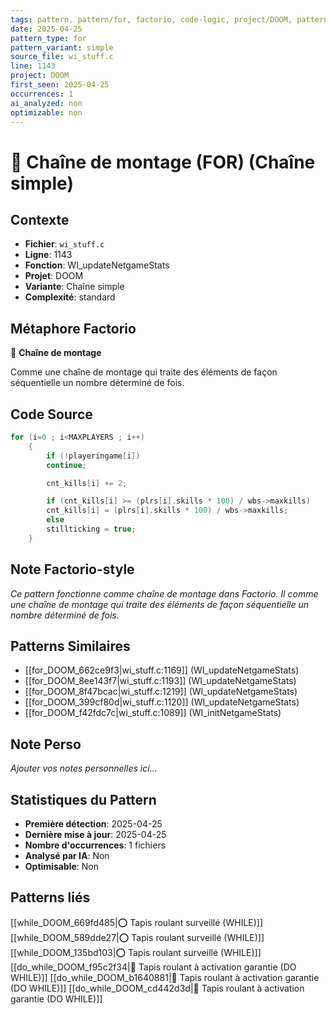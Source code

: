 ```yaml
---
tags: pattern, pattern/for, factorio, code-logic, project/DOOM, pattern/variant/simple
date: 2025-04-25
pattern_type: for
pattern_variant: simple
source_file: wi_stuff.c
line: 1143
project: DOOM
first_seen: 2025-04-25
occurrences: 1
ai_analyzed: non
optimizable: non
---
```


# 🔄 Chaîne de montage (FOR) (Chaîne simple)

## Contexte
- **Fichier**: `wi_stuff.c`
- **Ligne**: 1143
- **Fonction**: WI_updateNetgameStats
- **Projet**: DOOM
- **Variante**: Chaîne simple
- **Complexité**: standard

## Métaphore Factorio
🔄 **Chaîne de montage**

Comme une chaîne de montage qui traite des éléments de façon séquentielle un nombre déterminé de fois.

## Code Source
```c
for (i=0 ; i<MAXPLAYERS ; i++)
	{
	    if (!playeringame[i])
		continue;

	    cnt_kills[i] += 2;

	    if (cnt_kills[i] >= (plrs[i].skills * 100) / wbs->maxkills)
		cnt_kills[i] = (plrs[i].skills * 100) / wbs->maxkills;
	    else
		stillticking = true;
	}
```

## Note Factorio-style
*Ce pattern fonctionne comme chaîne de montage dans Factorio. Il comme une chaîne de montage qui traite des éléments de façon séquentielle un nombre déterminé de fois.*

## Patterns Similaires
- [[for_DOOM_662ce9f3|wi_stuff.c:1169]] (WI_updateNetgameStats)
- [[for_DOOM_8ee143f7|wi_stuff.c:1193]] (WI_updateNetgameStats)
- [[for_DOOM_8f47bcac|wi_stuff.c:1219]] (WI_updateNetgameStats)
- [[for_DOOM_399cf80d|wi_stuff.c:1120]] (WI_updateNetgameStats)
- [[for_DOOM_f42fdc7c|wi_stuff.c:1089]] (WI_initNetgameStats)

## Note Perso
*Ajouter vos notes personnelles ici...*

## Statistiques du Pattern
- **Première détection**: 2025-04-25
- **Dernière mise à jour**: 2025-04-25
- **Nombre d'occurrences**: 1 fichiers
- **Analysé par IA**: Non
- **Optimisable**: Non

## Patterns liés
[[while_DOOM_669fd485|⭕ Tapis roulant surveillé (WHILE)]]
[[while_DOOM_589dde27|⭕ Tapis roulant surveillé (WHILE)]]
[[while_DOOM_135bd103|⭕ Tapis roulant surveillé (WHILE)]]
[[do_while_DOOM_f95c2f34|🔄 Tapis roulant à activation garantie (DO WHILE)]]
[[do_while_DOOM_b1640881|🔄 Tapis roulant à activation garantie (DO WHILE)]]
[[do_while_DOOM_cd442d3d|🔄 Tapis roulant à activation garantie (DO WHILE)]]

